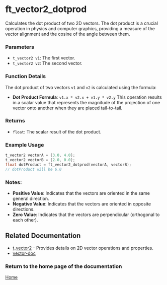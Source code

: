 # ft_vector2_dotprod
Calculates the dot product of two 2D vectors. The dot product is a crucial operation in physics and computer graphics, providing a measure of the vector alignment and the cosine of the angle between them.

### Parameters
- `t_vector2 v1`: The first vector.
- `t_vector2 v2`: The second vector.

### Function Details
The dot product of two vectors `v1` and `v2` is calculated using the formula:
- **Dot Product Formula**: `v1.x * v2.x + v1.y * v2.y`
This operation results in a scalar value that represents the magnitude of the projection of one vector onto another when they are placed tail-to-tail.

### Returns
- `float`: The scalar result of the dot product.

### Example Usage
```c
t_vector2 vectorA = {3.0, 4.0};
t_vector2 vectorB = {2.0, 0.0};
float dotProduct = ft_vector2_dotprod(vectorA, vectorB);
// dotProduct will be 6.0
```

### Notes:
- **Positive Value**: Indicates that the vectors are oriented in the same general direction.
- **Negative Value**: Indicates that the vectors are oriented in opposite directions.
- **Zero Value**: Indicates that the vectors are perpendicular (orthogonal to each other).

## Related Documentation
- [t_vector2](./t_vector2.md) - Provides details on 2D vector operations and properties.
- [vector-doc](../vector-doc.md)

### Return to the home page of the documentation
[Home](../home.md)
